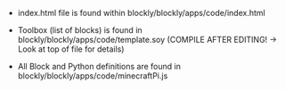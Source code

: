 - index.html file is found within blockly/blockly/apps/code/index.html

- Toolbox (list of blocks) is found in blockly/blockly/apps/code/template.soy (COMPILE AFTER EDITING! -> Look at top of file for details)

- All Block and Python definitions are found in blockly/blockly/apps/code/minecraftPi.js